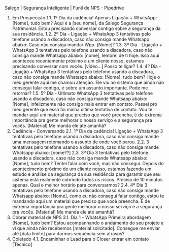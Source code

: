 Salego | Segurança Inteligente | Funil de NPS - Pipedrive
1. Em Prospecção
1.1. 1º Dia da cadência! Apenas Ligação + WhatsApp: [Nome], tudo bem? Aqui é a [seu nome], da
Salego Segurança Patrimonial. Estou precisando conversar contigo sobre a segurança da sua
residência.
1.2. 2º Dia - Ligação + WhatsApp 3 tentativas pelo telefone usando a discadora, caso não consiga
mande Whatsapp abaixo: Caso não consiga mandar Wpp. [Nome]?
1.3. 3º Dia - Ligação + WhatsApp 3 tentativas pelo telefone usando a discadora, caso não consiga
mande Whatsapp abaixo: [nome], lembrei de ti hoje. Isso aqui aconteceu recentemente próximo a um
cliente nosso, estamos precisando conversar com vocês. [vídeo...] Posso te ligar?
1.4. 4º Dia - Ligação + WhatsApp 3 tentativas pelo telefone usando a discadora, caso não consiga
mande Whatsapp abaixo: [Nome], tudo bem? Hoje o meu gerente aqui me chamou atenção. Ele viu
no sistema que ainda não consegui falar contigo, é sobre um assunto importante. Pode me retornar?
1.5. 5º Dia - Ultimato WhatsApp 3 tentativas pelo telefone usando a discadora, caso não consiga
mande Whatsapp abaixo: [Nome], infelizmente não consigo mais entrar em contato. Passei pro meu
gerente que essa foi minha última tentativa de contato. Vou te mandar aqui um material que preciso
que você preencha, é de extrema importância pra gente melhorar o nosso serviço e a segurança pra
vocês. [Material] Me manda ele até amanhã?
2. Cadência - Conversando
2.1. 1º Dia da cadência! Ligação + WhatsApp 3 tentativas pelo telefone usando a discadora, caso não
consiga mande uma mensagem retomando o assunto de onde você parou.
2.2. 3 tentativas pelo telefone usando a discadora, caso não consiga mande Whatsapp abaixo:
[nome??]
2.3. 3º Dia 3 tentativas pelo telefone usando a discadora, caso não consiga mande Whatsapp abaixo:
[Nome], tudo bem? Tentei falar com você, mas não consegui. Depois do acontecimento próximo de
um cliente nosso, estamos fazendo um estudo e análise da segurança da sua residência para garantir
que seu sistema está realmente cobrindo todos os riscos. Preciso de 10 minutos apenas. Qual o
melhor horário para conversarmos?
2.4. 4º Dia 3 tentativas pelo telefone usando a discadora, caso não consiga mande Whatsapp abaixo:
[Nome], como eu não consegui falar contigo, estou te mandando aqui um material que preciso que
você preencha. É de extrema importância pra gente melhorar o nosso serviço e a segurança pra
vocês. [Material] Me manda ele até amanhã?
3. Cobrar material de NPS
3.1. Dia 1 – WhatsApp Primeira abordagem [Nome], tudo bem? Estou acompanhando o andamento
do seu projeto e vi que ainda não recebemos [material solicitado]. Consegue me enviar até [data
limite] para darmos sequência sem atrasos?
4. Coletado
4.1. Encaminhar o Lead para o Closer entrar em contato [Técnico]
